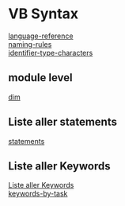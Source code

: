 # VB Syntax

[language-reference](https://learn.microsoft.com/en-us/office/vba/language/reference/user-interface-help/visual-basic-language-reference)\
[naming-rules](https://learn.microsoft.com/en-us/office/vba/language/concepts/getting-started/visual-basic-naming-rules)\
[identifier-type-characters](https://learn.microsoft.com/en-us/office/vba/language/reference/user-interface-help/data-type-summary#identifier-type-characters)

## module level

[dim](https://learn.microsoft.com/en-us/office/vba/language/reference/user-interface-help/dim-statement)

## Liste aller statements
[statements](https://learn.microsoft.com/en-us/office/vba/language/reference/statements)

## Liste aller Keywords

[Liste aller Keywords](https://learn.microsoft.com/en-us/office/vba/language/reference/keywords-visual-basic-for-applications)\
[keywords-by-task](https://learn.microsoft.com/en-us/office/vba/language/reference/user-interface-help/keywords-by-task)
